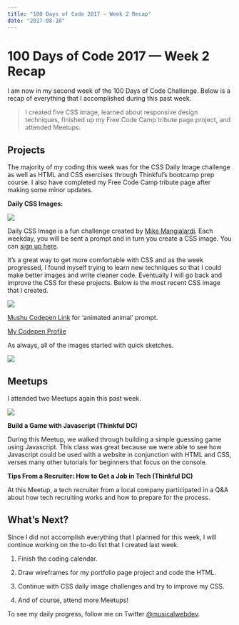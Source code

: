 ```yaml
---
title: "100 Days of Code 2017 — Week 2 Recap"
date: "2017-08-10"
---
```

# 100 Days of Code 2017 — Week 2 Recap



I am now in my second week of the 100 Days of Code Challenge. Below is a recap of everything that I accomplished during this past week.
> I created five CSS image, learned about responsive design techniques, finished up my Free Code Camp tribute page project, and attended Meetups.

## Projects

The majority of my coding this week was for the CSS Daily Image challenge as well as HTML and CSS exercises through Thinkful’s bootcamp prep course. I also have completed my Free Code Camp tribute page after making some minor updates.

**Daily CSS Images:**

![](https://cdn-images-1.medium.com/max/4800/1*4fpmOFf3zfRI92l-gzWBqA.jpeg)

Daily CSS Image is a fun challenge created by [Mike Mangialardi](https://twitter.com/michaelmangial1). Each weekday, you will be sent a prompt and in turn you create a CSS image. You can [sign up here](http://dailycssimages.com/).

It’s a great way to get more comfortable with CSS and as the week progressed, I found myself trying to learn new techniques so that I could make better images and write cleaner code. Eventually I will go back and improve the CSS for these projects. Below is the most recent CSS image that I created.

![](https://cdn-images-1.medium.com/max/2094/1*fNaVvKezgoHuwpsRsjmhxA.png)

[Mushu Codepen Link](https://codepen.io/trekkiegirl/full/VPjGrL/) for ‘animated animal’ prompt.

[My Codepen Profile](https://codepen.io/trekkiegirl/pens/public/)

As always, all of the images started with quick sketches.

![](https://cdn-images-1.medium.com/max/2000/1*9lSs008KXiomDN9iDCullA.jpeg)

## Meetups

I attended two Meetups again this past week.

![](https://cdn-images-1.medium.com/max/2672/1*BC6XMHeguZ_4hxRwJgByDQ.jpeg)

**Build a Game with Javascript (Thinkful DC)**

During this Meetup, we walked through building a simple guessing game using Javascript. This class was great because we were able to see how Javascript could be used with a website in conjunction with HTML and CSS, verses many other tutorials for beginners that focus on the console.

**Tips From a Recruiter: How to Get a Job in Tech (Thinkful DC)**

At this Meetup, a tech recruiter from a local company participated in a Q&A about how tech recruiting works and how to prepare for the process.

## What’s Next?

Since I did not accomplish everything that I planned for this week, I will continue working on the to-do list that I created last week.

1. Finish the coding calendar.

1. Draw wireframes for my portfolio page project and code the HTML.

1. Continue with CSS daily image challenges and try to improve my CSS.

1. And of course, attend more Meetups!

To see my daily progress, follow me on Twitter [@musicalwebdev](https://twitter.com/musicalwebdev).
